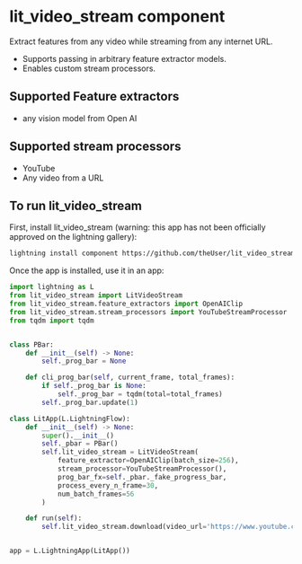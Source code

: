 # lit_video_stream component
Extract features from any video while streaming from any internet URL.

- Supports passing in arbitrary feature extractor models.
- Enables custom stream processors.

## Supported Feature extractors
- any vision model from Open AI

## Supported stream processors
- YouTube
- Any video from a URL

## To run lit_video_stream
First, install lit_video_stream (warning: this app has not been officially approved on the lightning gallery):

```bash
lightning install component https://github.com/theUser/lit_video_stream
```

Once the app is installed, use it in an app:

```python
import lightning as L
from lit_video_stream import LitVideoStream
from lit_video_stream.feature_extractors import OpenAIClip
from lit_video_stream.stream_processors import YouTubeStreamProcessor
from tqdm import tqdm


class PBar:
    def __init__(self) -> None:
        self._prog_bar = None

    def cli_prog_bar(self, current_frame, total_frames):
        if self._prog_bar is None:
            self._prog_bar = tqdm(total=total_frames)
        self._prog_bar.update(1)

class LitApp(L.LightningFlow):
    def __init__(self) -> None:
        super().__init__()
        self._pbar = PBar()
        self.lit_video_stream = LitVideoStream(
            feature_extractor=OpenAIClip(batch_size=256),
            stream_processor=YouTubeStreamProcessor(),
            prog_bar_fx=self._pbar._fake_progress_bar,
            process_every_n_frame=30,
            num_batch_frames=56
        )

    def run(self):
        self.lit_video_stream.download(video_url='https://www.youtube.com/watch?v=8SQL4knuDXU')


app = L.LightningApp(LitApp())
```
